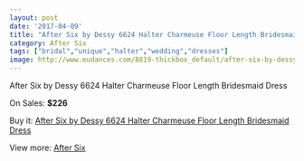 ```yaml
---
layout: post
date: '2017-04-09'
title: "After Six by Dessy 6624 Halter Charmeuse Floor Length Bridesmaid Dress"
category: After Six
tags: ["bridal","unique","halter","wedding","dresses"]
image: http://www.eudances.com/8819-thickbox_default/after-six-by-dessy-6624-halter-charmeuse-floor-length-bridesmaid-dress.jpg
---
```

After Six by Dessy 6624 Halter Charmeuse Floor Length Bridesmaid Dress

On Sales: **$226**
<a href="https://www.eudances.com/en/after-six/2975-after-six-by-dessy-6624-halter-charmeuse-floor-length-bridesmaid-dress.html"><amp-img layout="responsive" width="600" height="600" src="//www.eudances.com/8819-thickbox_default/after-six-by-dessy-6624-halter-charmeuse-floor-length-bridesmaid-dress.jpg" alt="After Six by Dessy 6624 Halter Charmeuse Floor Length Bridesmaid Dress 0" /></a>
<a href="https://www.eudances.com/en/after-six/2975-after-six-by-dessy-6624-halter-charmeuse-floor-length-bridesmaid-dress.html"><amp-img layout="responsive" width="600" height="600" src="//www.eudances.com/8820-thickbox_default/after-six-by-dessy-6624-halter-charmeuse-floor-length-bridesmaid-dress.jpg" alt="After Six by Dessy 6624 Halter Charmeuse Floor Length Bridesmaid Dress 1" /></a>
<a href="https://www.eudances.com/en/after-six/2975-after-six-by-dessy-6624-halter-charmeuse-floor-length-bridesmaid-dress.html"><amp-img layout="responsive" width="600" height="600" src="//www.eudances.com/8821-thickbox_default/after-six-by-dessy-6624-halter-charmeuse-floor-length-bridesmaid-dress.jpg" alt="After Six by Dessy 6624 Halter Charmeuse Floor Length Bridesmaid Dress 2" /></a>
<a href="https://www.eudances.com/en/after-six/2975-after-six-by-dessy-6624-halter-charmeuse-floor-length-bridesmaid-dress.html"><amp-img layout="responsive" width="600" height="600" src="//www.eudances.com/8822-thickbox_default/after-six-by-dessy-6624-halter-charmeuse-floor-length-bridesmaid-dress.jpg" alt="After Six by Dessy 6624 Halter Charmeuse Floor Length Bridesmaid Dress 3" /></a>

Buy it: [After Six by Dessy 6624 Halter Charmeuse Floor Length Bridesmaid Dress](https://www.eudances.com/en/after-six/2975-after-six-by-dessy-6624-halter-charmeuse-floor-length-bridesmaid-dress.html "After Six by Dessy 6624 Halter Charmeuse Floor Length Bridesmaid Dress")

View more: [After Six](https://www.eudances.com/en/50-after-six "After Six")